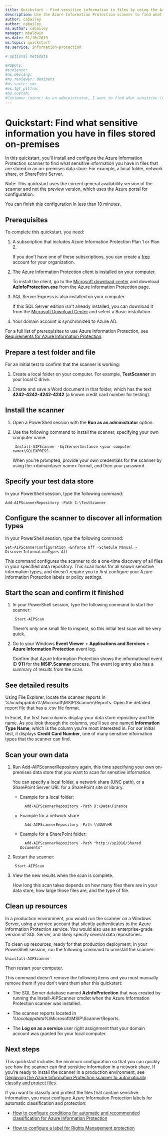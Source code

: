 ```yaml
---
title: Quickstart - Find sensitive information in files by using the Azure Information Protection scanner - AIP
description: Use the Azure Information Protection scanner to find what sensitive information you have in files stored on-premises.
author: cabailey
author: cabailey
ms.author: cabailey
manager: mbaldwin
ms.date: 01/16/2019
ms.topic: quickstart
ms.service: information-protection

# optional metadata

#ROBOTS:
#audience:
#ms.devlang:
#ms.reviewer: demizets
#ms.suite: ems
#ms.tgt_pltfrm:
#ms.custom:
#Customer intent: As an administrator, I want to find what sensitive information my organization stores on-premises
---
```


# Quickstart: Find what sensitive information you have in files stored on-premises

In this quickstart, you'll install and configure the Azure Information Protection scanner to find what sensitive information you have in files that are stored in an on-premises data store. For example, a local folder, network share, or SharePoint Server.

Note: This quickstart uses the current general availability version of the scanner and not the preview version, which uses the Azure portal for configuration.

You can finish this configuration in less than 10 minutes.

## Prerequisites

To complete this quickstart, you need:

1. A subscription that includes Azure Information Protection Plan 1 or Plan 2.
    
    If you don't have one of these subscriptions, you can create a [free](https://portal.office.com/Signup/Signup.aspx?OfferId=87dd2714-d452-48a0-a809-d2f58c4f68b7) account for your organization.

2. The Azure Information Protection client is installed on your computer. 
    
    To install the client, go to the [Microsoft download center](https://www.microsoft.com/en-us/download/details.aspx?id=53018) and download **AzInfoProtection.exe** from the Azure Information Protection page.
    
3. SQL Server Express is also installed on your computer.
    
    If this SQL Server edition isn't already installed, you can download it from the [Microsoft Download Center](https://www.microsoft.com/en-us/sql-server/sql-server-editions-express) and select a Basic installation.

4. Your domain account is synchronized to Azure AD.

For a full list of prerequisites to use Azure Information Protection, see [Requirements for Azure Information Protection](requirements.md).

## Prepare a test folder and file

For an initial test to confirm that the scanner is working:

1. Create a local folder on your computer. For example, **TestScanner** on your local C drive.

2. Create and save a Word document in that folder, which has the text **4242-4242-4242-4242** (a known credit card number for testing).

## Install the scanner

1. Open a PowerShell session with the **Run as an administrator** option.

2. Use the following command to install the scanner, specifying your own computer name:
    
    	Install-AIPScanner -SqlServerInstance <your computer name>\SQLEXPRESS
    
    When you're prompted, provide your own credentials for the scanner by using the \<domain\user name> format, and then your password. 

## Specify your test data store

In your PowerShell session, type the following command:

	Add-AIPScannerRepository -Path C:\TestScanner

## Configure the scanner to discover all information types

In your PowerShell session, type the following command:

	Set-AIPScannerConfiguration -Enforce Off -Schedule Manual -DiscoverInformationTypes All

This command configures the scanner to do a one-time discovery of all files in your specified data repository. This scan looks for all known sensitive information types, and doesn't require you to first configure your Azure Information Protection labels or policy settings.

## Start the scan and confirm it finished

1. In your PowerShell session, type the following command to start the scanner:
    
    	Start-AIPScan
    
    There's only one small file to inspect, so this initial test scan will be very quick. 

2. Go to your Windows **Event Viewer** > **Applications and Services** > **Azure Information Protection** event log. 
    
    Confirm that Azure Information Protection shows the informational event ID **911** for the **MSIP.Scanner** process. The event log entry also has a summary of results from the scan.

## See detailed results

Using File Explorer, locate the scanner reports in %*localappdata*%\Microsoft\MSIP\Scanner\Reports. Open the detailed report file that has a .csv file format.

In Excel, the first two columns display your data store repository and file name. As you look through the columns, you'll see one named **Information Type Name**, which is the column you're most interested in. For our initial test, it displays **Credit Card Number**, one of many sensitive information types that the scanner can find.

## Scan your own data

1. Run Add-AIPScannerRepository again, this time specifying your own on-premises data store that you want to scan for sensitive information. 
    
    You can specify a local folder, a network share (UNC path), or a SharePoint Server URL for a SharePoint site or library. 
    
    - Example for a local folder:
        
        	Add-AIPScannerRepository -Path D:\Data\Finance
    
    - Example for a network share
        
        	Add-AIPScannerRepository -Path \\NAS\HR
    
    - Example for a SharePoint folder:
        
        	Add-AIPScannerRepository -Path "http://sp2016/Shared Documents"

2. Restart the scanner:
    
    	Start-AIPScan

3. View the new results when the scan is complete. 
    
    How long this scan takes depends on how many files there are in your data store, how large those files are, and the type of file. 

## Clean up resources

In a production environment, you would run the scanner on a Windows Server, using a service account that silently authenticates to the Azure Information Protection service. You would also use an enterprise-grade version of SQL Server, and likely specify several data repositories. 

To clean up resources, ready for that production deployment, in your PowerShell session, run the following command to uninstall the scanner:

	Uninstall-AIPScanner

Then restart your computer.

This command doesn't remove the following items and you must manually remove them if you don't want them after this quickstart:

- The SQL Server database named **AzInfoProtection** that was created by running the Install-AIPScanner cmdlet when the Azure Information Protection scanner was installed. 

- The scanner reports located in %*localappdata*%\Microsoft\MSIP\Scanner\Reports.

- The **Log on as a service** user right assignment that your domain account was granted for your local computer.


## Next steps

This quickstart includes the minimum configuration so that you can quickly see how the scanner can find sensitive information in a network share. If you're ready to install the scanner in a production environment, see [Deploying the Azure Information Protection scanner to automatically classify and protect files](deploy-aip-scanner.md).

If you want to classify and protect the files that contain sensitive information, you must configure Azure Information Protection labels for automatic classification and protection:

- [How to configure conditions for automatic and recommended classification for Azure Information Protection](configure-policy-classification.md)

- [How to configure a label for Rights Management protection](configure-policy-protection.md)